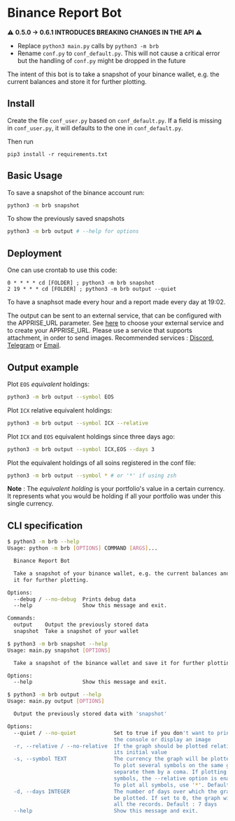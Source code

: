 # Binance Report Bot

:warning: **0.5.0 -> 0.6.1 INTRODUCES BREAKING CHANGES IN THE API** :warning:
- Replace `python3 main.py` calls by `python3 -m brb`
- Rename `conf.py` to `conf_default.py`. This will not cause a critical error but the handling of `conf.py` might be dropped in the future

The intent of this bot is to take a snapshot of your binance wallet, e.g. the current balances and store it for further plotting.

## Install

Create the file `conf_user.py` based on `conf_default.py`. If a field is missing in `conf_user.py`, it will defaults to the one in `conf_default.py`.

Then run
```
pip3 install -r requirements.txt
```

## Basic Usage
To save a snapshot of the binance account run:
```bash
python3 -m brb snapshot
```
To show the previously saved snapshots
```bash
python3 -m brb output # --help for options
```

## Deployment
One can use crontab to use this code:
```cron
0 * * * * cd [FOLDER] ; python3 -m brb snapshot
2 19 * * * cd [FOLDER] ; python3 -m brb output --quiet
```
To have a snaphsot made every hour and a report made every day at 19:02.

The output can be sent to an external service, that can be configured with the APPRISE_URL parameter. See [here](https://github.com/caronc/apprise/wiki) to choose your external service and to create your APPRISE_URL. Please use a service that supports attachment, in order to send images. Recommended services : [Discord](https://github.com/caronc/apprise/wiki/Notify_discord), [Telegram](https://github.com/caronc/apprise/wiki/Notify_telegram) or [Email](https://github.com/caronc/apprise/wiki/Notify_email).

## Output example
Plot `EOS` *equivalent* holdings:
```bash
python3 -m brb output --symbol EOS
```

Plot `ICX` relative equivalent holdings:
```bash
python3 -m brb output --symbol ICX --relative
```

Plot `ICX` and `EOS` equivalent holdings since three days ago:
```bash
python3 -m brb output --symbol ICX,EOS --days 3
```

Plot the equivalent holdings of all soins registered in the conf file:
```bash
python3 -m brb output --symbol * # or '*' if using zsh
```

**Note** : The *equivalent holding* is your portfolio's value in a certain currency. It represents what you would be holding if all your portfolio was under this single currency.

## CLI specification
```bash
$ python3 -m brb --help
Usage: python -m brb [OPTIONS] COMMAND [ARGS]...

  Binance Report Bot

  Take a snapshot of your binance wallet, e.g. the current balances and store
  it for further plotting.

Options:
  --debug / --no-debug  Prints debug data
  --help                Show this message and exit.

Commands:
  output    Output the previously stored data
  snapshot  Take a snapshot of your wallet
```

```bash
$ python3 -m brb snapshot --help
Usage: main.py snapshot [OPTIONS]

  Take a snapshot of the binance wallet and save it for further plotting

Options:
  --help                Show this message and exit.
```

```bash
$ python3 -m brb output --help
Usage: main.py output [OPTIONS]

  Output the previously stored data with 'snapshot'

Options:
  --quiet / --no-quiet            Set to true if you don't want to print in
                                  the console or display an image
  -r, --relative / --no-relative  If the graph should be plotted relative to
                                  its initial value
  -s, --symbol TEXT               The currency the graph will be plotted on.
                                  To plot several symbols on the same graph,
                                  separate them by a coma. If plotting several
                                  symbols, the --relative option is enabled.
                                  To plot all symbols, use '*'. Default : FIAT
  -d, --days INTEGER              The number of days over which the graph will
                                  be plotted. If set to 0, the graph will plot
                                  all the records. Default : 7 days
  --help                          Show this message and exit.
```

